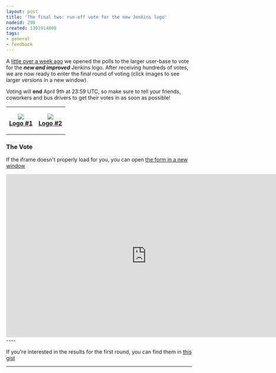 ```yaml
---
layout: post
title: 'The final two: run-off vote for the new Jenkins logo'
nodeid: 298
created: 1301914800
tags:
- general
- feedback
---
```

A [little over a week ago](http://jenkins-ci.org/content/polls-are-open-jenkins-logo-contest) we opened the polls to the larger user-base to vote for the ***new and improved*** Jenkins logo. After receiving hundreds of votes, we are now ready to enter the final round of voting (click images to see larger versions in a new window).

Voting will **end** April 9th at 23:59 UTC, so make sure to tell your friends, coworkers and bus drivers to get their votes in as soon as possible!

<center>
<table><tr><td align="center">

<a target="_blank" href="http://jenkins-ci.org/content/jenkins-logo-entry-10"><img src="http://jenkins-ci.org/sites/default/files/images/jenkins_adrian_moya.thumbnail.png"/><br/><strong>Logo #1</strong></a>
</td>
<td align="center">
<a target="_blank" href="http://jenkins-ci.org/content/jenkins-logo-entry-9"><img src="http://jenkins-ci.org/sites/default/files/images/jenkins_frontside_1.thumbnail.png"/><br/><strong>Logo #2</strong></a></td></tr></table>
</center>

### The Vote

If the iframe doesn't properly load for you, you can open [the form in a new window](https://spreadsheets.google.com/viewform?formkey=dEl2T1gwdko1YXBxcktiTEJzUXZleUE6MQ)

<iframe src="https://spreadsheets.google.com/embeddedform?formkey=dEl2T1gwdko1YXBxcktiTEJzUXZleUE6MQ" width="760" height="443" frameborder="0" marginheight="0" marginwidth="0">Loading...</iframe>
<!--break-->
----

If you're interested in the results for the first round, you can find them in [this gist](https://gist.github.com/900991)

----
